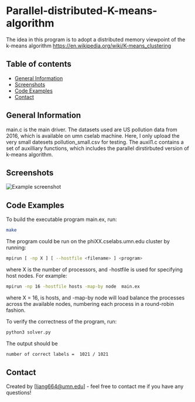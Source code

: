 # Parallel-distributed-K-means-algorithm
The idea in this program is to adopt a distributed memory viewpoint of the k-means algorithm https://en.wikipedia.org/wiki/K-means_clustering

## Table of contents
* [General Information](#general-information)
* [Screenshots](#screenshots)
* [Code Examples](#code-examples)
* [Contact](#contact)

## General Information
main.c is the main driver. The datasets used are US pollution data from 2016, which is available on umn cselab machine. Here, I only upload the very small datesets pollution_small.csv for testing. The auxil1.c contains a set of auxilliary functions, which includes the parallel dirstirbuted version of k-means algorithm.

## Screenshots
![Example screenshot](./img/screenshot.png)

## Code Examples
To build the executable program main.ex, run:
```bash
make
```
The program could be run on the phiXX.cselabs.umn.edu cluster by running:
```bash
mpirun [ -np X ] [ --hostfile <filename> ] <program>
```
where X is the number of processors, and -hostfile is used for specifying host nodes. For example:
```bash
mpirun -np 16 -hostfile hosts -map-by node  main.ex
```
where X = 16, <filename> is hosts, and -map-by node will load balance the processes across the available nodes, numbering each process in a round-robin fashion.

To verify the correctness of the program, run:
```bash
python3 solver.py
```
The output should be
```bash
number of correct labels =  1021 / 1021
```
## Contact
Created by [liang664@umn.edu] - feel free to contact me if you have any questions!
